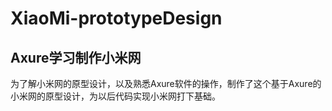 # XiaoMi-prototypeDesign
## Axure学习制作小米网
为了解小米网的原型设计，以及熟悉Axure软件的操作，制作了这个基于Axure的小米网的原型设计，为以后代码实现小米网打下基础。

